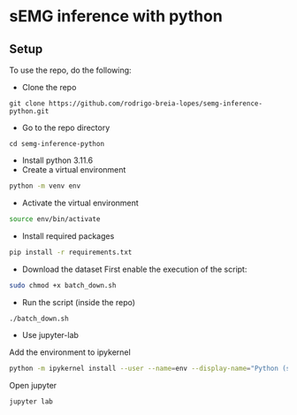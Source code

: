 # sEMG inference with python

## Setup

To use the repo, do the following:

- Clone the repo
```
git clone https://github.com/rodrigo-breia-lopes/semg-inference-python.git
```

- Go to the repo directory
```
cd semg-inference-python
```
- Install python 3.11.6
- Create a virtual environment
```bash
python -m venv env
```
- Activate the virtual environment
```bash
source env/bin/activate
```
- Install required packages
```bash
pip install -r requirements.txt
```
- Download the dataset
First enable the execution of the script:
```bash
sudo chmod +x batch_down.sh
```

- Run the script (inside the repo)
```bash
./batch_down.sh
```

- Use jupyter-lab

Add the environment to ipykernel
```bash
python -m ipykernel install --user --name=env --display-name="Python (semg-inference)"
```

Open jupyter
```bash
jupyter lab
```
